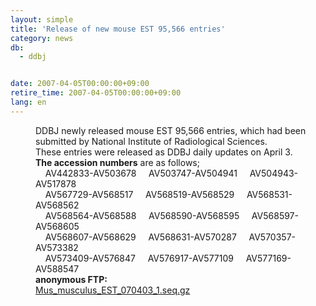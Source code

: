 ```yaml
---
layout: simple
title: 'Release of new mouse EST 95,566 entries'
category: news
db:
  - ddbj


date: 2007-04-05T00:00:00+09:00
retire_time: 2007-04-05T00:00:00+09:00
lang: en
---
```


<html>
<dd>DDBJ newly released mouse EST 95,566 entries, which had been<br>submitted by National Institute of Radiological Sciences.<br>These entries were released as DDBJ daily updates on April 3.
<dd><b>The accession numbers</b> are as follows;
<dd>    AV442833-AV503678     AV503747-AV504941     AV504943-AV517878
<dd>    AV567729-AV568517     AV568519-AV568529     AV568531-AV568562
<dd>    AV568564-AV568588     AV568590-AV568595     AV568597-AV568605
<dd>    AV568607-AV568629     AV568631-AV570287     AV570357-AV573382
<dd>    AV573409-AV576847     AV576917-AV577109     AV577169-AV588547
<dd><b>anonymous FTP:</b><br><a href="https://ddbj.nig.ac.jp/public/ddbj_database/mass/Mus_musculus_EST/">Mus_musculus_EST_070403_1.seq.gz</a></dd>
</dd>
</dd>
</dd>
</dd>
</dd>
</dd>
</dd>
</html>
